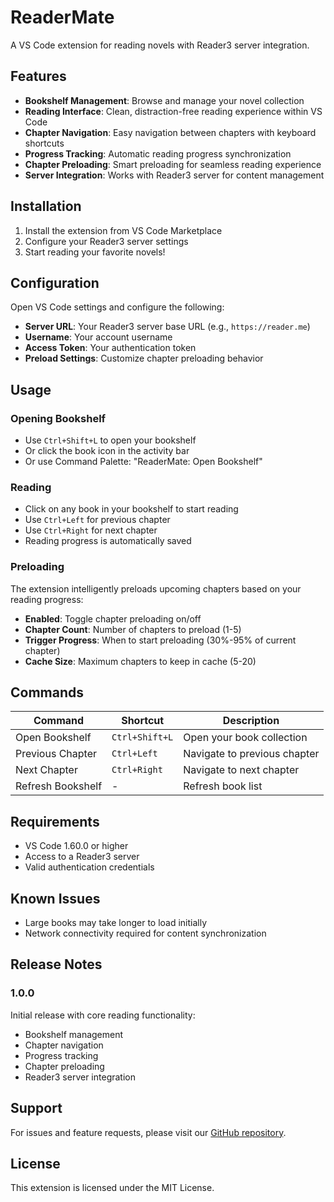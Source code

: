 # ReaderMate

A VS Code extension for reading novels with Reader3 server integration.

## Features

- **Bookshelf Management**: Browse and manage your novel collection
- **Reading Interface**: Clean, distraction-free reading experience within VS Code
- **Chapter Navigation**: Easy navigation between chapters with keyboard shortcuts
- **Progress Tracking**: Automatic reading progress synchronization
- **Chapter Preloading**: Smart preloading for seamless reading experience
- **Server Integration**: Works with Reader3 server for content management

## Installation

1. Install the extension from VS Code Marketplace
2. Configure your Reader3 server settings
3. Start reading your favorite novels!

## Configuration

Open VS Code settings and configure the following:

- **Server URL**: Your Reader3 server base URL (e.g., `https://reader.me`)
- **Username**: Your account username
- **Access Token**: Your authentication token
- **Preload Settings**: Customize chapter preloading behavior

## Usage

### Opening Bookshelf

- Use `Ctrl+Shift+L` to open your bookshelf
- Or click the book icon in the activity bar
- Or use Command Palette: "ReaderMate: Open Bookshelf"

### Reading

- Click on any book in your bookshelf to start reading
- Use `Ctrl+Left` for previous chapter
- Use `Ctrl+Right` for next chapter
- Reading progress is automatically saved

### Preloading

The extension intelligently preloads upcoming chapters based on your reading progress:

- **Enabled**: Toggle chapter preloading on/off
- **Chapter Count**: Number of chapters to preload (1-5)
- **Trigger Progress**: When to start preloading (30%-95% of current chapter)
- **Cache Size**: Maximum chapters to keep in cache (5-20)

## Commands

| Command | Shortcut | Description |
|---------|----------|-------------|
| Open Bookshelf | `Ctrl+Shift+L` | Open your book collection |
| Previous Chapter | `Ctrl+Left` | Navigate to previous chapter |
| Next Chapter | `Ctrl+Right` | Navigate to next chapter |
| Refresh Bookshelf | - | Refresh book list |

## Requirements

- VS Code 1.60.0 or higher
- Access to a Reader3 server
- Valid authentication credentials

## Known Issues

- Large books may take longer to load initially
- Network connectivity required for content synchronization

## Release Notes

### 1.0.0

Initial release with core reading functionality:
- Bookshelf management
- Chapter navigation
- Progress tracking
- Chapter preloading
- Reader3 server integration

## Support

For issues and feature requests, please visit our [GitHub repository](https://github.com/user/readermate-vscode).

## License

This extension is licensed under the MIT License.
